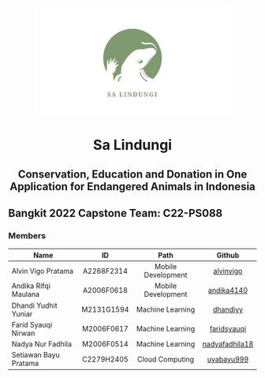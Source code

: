 <p align="center">
  <img align="center" width="400" src="/profile/img/landscape-01-01.png" />
</p>
<h1 align="center">Sa Lindungi</h1>
<h2 align="center">Conservation, Education and Donation in One Application for Endangered Animals in Indonesia</h2>

## Bangkit 2022 Capstone Team: C22-PS088

### Members

| Name                  | ID            | Path               | Github 
| --------------------- |:-------------:|:------------------:|:-------------------------------------------------------------------------:|
| Alvin Vigo Pratama    | A2268F2314    | Mobile Development | [alvinvigo](https://github.com/orgs/C22-PS088/people/alvinvigo)           |
| Andika Rifqi Maulana  | A2006F0618    | Mobile Development | [andika4140](https://github.com/orgs/C22-PS088/people/andika4140)         |
| Dhandi Yudhit Yuniar  | M2131G1594    | Machine Learning   | [dhandiyy](https://github.com/orgs/C22-PS088/people/dhandiyy)             |
| Farid Syauqi Nirwan   | M2006F0617    | Machine Learning   | [faridsyauqi](https://github.com/orgs/C22-PS088/people/faridsyauqi)       |
| Nadya Nur Fadhila     | M2006F0514    | Machine Learning   | [nadyafadhila18](https://github.com/orgs/C22-PS088/people/nadyafadhila18) |
| Setiawan Bayu Pratama | C2279H2405    | Cloud Computing    | [uyabayu999](https://github.com/orgs/C22-PS088/people/uyabayu999)         
